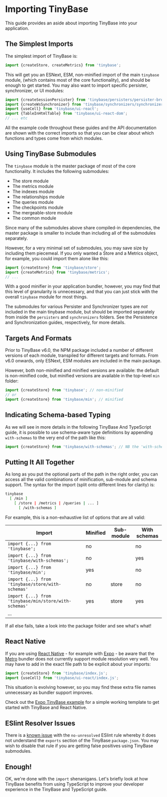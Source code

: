 # Importing TinyBase

This guide provides an aside about importing TinyBase into your application.

## The Simplest Imports

The simplest import of TinyBase is:

```js
import {createStore, createMetrics} from 'tinybase';
```

This will get you an ESNext, ESM, non-minified import of the main `tinybase`
module, (which contains most of the core functionality), and should be enough to
get started. You may also want to import specific persister, synchronizer, or UI
modules:

```js
import {createSessionPersister} from 'tinybase/persisters/persister-browser';
import {createWsSynchronizer} from 'tinybase/synchronizers/synchronizer-ws-client';
import {useCell} from 'tinybase/ui-react';
import {TableInHtmlTable} from 'tinybase/ui-react-dom';
// ... etc
```

All the example code throughout these guides and the API documentation are shown
with the correct imports so that you can be clear about which functions and
types come from which modules.

## Using TinyBase Submodules

The `tinybase` module is the master package of most of the core functionality.
It includes the following submodules:

- The store module
- The metrics module
- The indexes module
- The relationships module
- The queries module
- The checkpoints module
- The mergeable-store module
- The common module

Since many of the submodules above share compiled-in dependencies, the
master package is smaller to include than including all of the submodules
separately.

However, for a very minimal set of submodules, you may save size by including
them piecemeal. If you only wanted a Store and a Metrics object, for example,
you could import them alone like this:

```js yolo
import {createStore} from 'tinybase/store';
import {createMetrics} from 'tinybase/metrics';
// ...
```

With a good minifier in your application bundler, however, you may find that
this level of granularity is unnecessary, and that you can just stick with the
overall `tinybase` module for most things.

The submodules for various Persister and Synchronizer types are _not_ included
in the main tinybase module, but should be imported separately from inside the
`persisters` and `synchronizers` folders. See the Persistence and
Synchronization guides, respectively, for more details.

## Targets And Formats

Prior to TinyBase v6.0, the NPM package included a number of different versions of
each module, transpiled for different targets and formats. From v6.0 onwards,
only ESNext, ESM modules are included in the main package.

However, both non-minified and minified versions are available: the default is
non-minified code, but minified versions are available in the top-level `min`
folder:

```js yolo
import {createStore} from 'tinybase'; // non-minified
// or
import {createStore} from 'tinybase/min'; // minified
```

## Indicating Schema-based Typing

As we will see in more details in the following TinyBase And TypeScript guide,
it is possible to use schema-aware type definitions by appending `with-schemas`
to the very end of the path like this:

```js yolo
import {createStore} from 'tinybase/with-schemas'; // NB the 'with-schemas'
```

## Putting It All Together

As long as you put the optional parts of the path in the right order, you can
access all the valid combinations of minification, sub-module
and schema support. The syntax for the import (split onto different lines for
clarity) is:

```sh yolo
tinybase
  [ /min ]
    [ /store | /metrics | /queries | ... ]
      [ /with-schemas ]
```

For example, this is a non-exhaustive list of options that are all valid:

| Import                                                | Minified | Sub-module | With schemas |
| ----------------------------------------------------- | -------- | ---------- | ------------ |
| `import {...} from 'tinybase';`                       | no       |            | no           |
| `import {...} from 'tinybase/with-schemas';`          | no       |            | yes          |
| `import {...} from 'tinybase/min';`                   | yes      |            | no           |
| `import {...} from 'tinybase/store/with-schemas'`     | no       | store      | no           |
| `import {...} from 'tinybase/min/store/with-schemas'` | yes      | store      | yes          |
| ...                                                   |          |            |              |

If all else fails, take a look into the package folder and see what's what!

## React Native

If you are using [React Native](https://reactnative.dev/) - for example with
[Expo](https://expo.dev/) - be aware that the
[Metro](https://facebook.github.io/metro/) bundler does not currently support
module resolution very well. You may have to add in the exact file path to be
explicit about your imports:

```js yolo
import {createStore} from 'tinybase/index.js';
import {useCell} from 'tinybase/ui-react/index.js';
```

This situation is evolving however, so you may find these extra file names
unnecessary as bundler support improves.

Check out the [Expo TinyBase
example](https://github.com/expo/examples/tree/master/with-tinybase) for a
simple working template to get started with TinyBase and React Native.

## ESlint Resolver Issues

There is a [known
issue](https://github.com/import-js/eslint-plugin-import/issues/1810) with the
`no-unresolved` ESlint rule whereby it does not understand the `exports` section
of the TinyBase `package.json`. You may wish to disable that rule if you are
getting false positives using TinyBase submodules.

## Enough!

OK, we're done with the `import` shenanigans. Let's briefly look at how TinyBase
benefits from using TypeScript to improve your developer experience in the
TinyBase and TypeScript guide.
